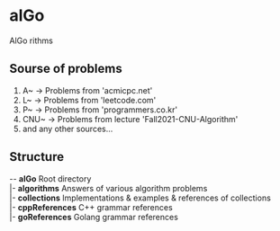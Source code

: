 # alGo
AlGo rithms  

## Sourse of problems
1. A~ -> Problems from 'acmicpc.net'
2. L~ -> Problems from 'leetcode.com'
3. P~ -> Problems from 'programmers.co.kr'
4. CNU~ -> Problems from lecture 'Fall2021-CNU-Algorithm'
5. and any other sources...

## Structure
-- **alGo** Root directory  
|- **algorithms** Answers of various algorithm problems  
|- **collections** Implementations & examples & references of collections  
|- **cppReferences** C++ grammar references  
|- **goReferences** Golang grammar references  